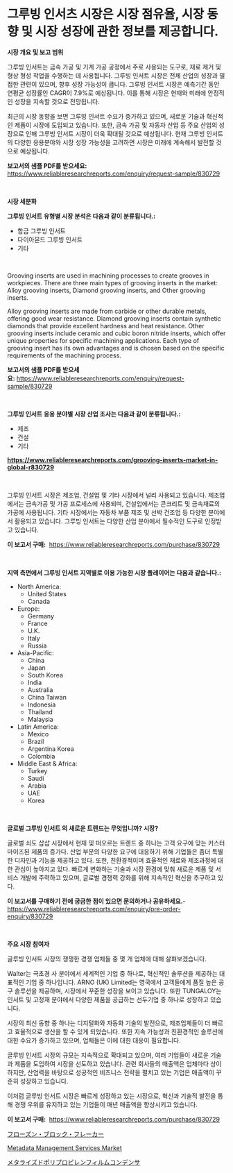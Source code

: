 <p><h1>그루빙 인서츠 시장은 시장 점유율, 시장 동향 및 시장 성장에 관한 정보를 제공합니다.</h1></p><p><strong>시장 개요 및 보고 범위</strong></p>
<p><p>그루빙 인서트는 금속 가공 및 기계 가공 공정에서 주로 사용되는 도구로, 재료 제거 및 형상 형성 작업을 수행하는 데 사용됩니다. 그루빙 인서트 시장은 전체 산업의 성장과 밀접한 관련이 있으며, 향후 성장 가능성이 큽니다. 그루빙 인서트 시장은 예측기간 동안 연평균 성장률인 CAGR이 7.9%로 예상됩니다. 이를 통해 시장은 현재와 미래에 안정적인 성장을 지속할 것으로 전망됩니다.</p><p>최근의 시장 동향을 보면 그루빙 인서트 수요가 증가하고 있으며, 새로운 기술과 혁신적인 제품이 시장에 도입되고 있습니다. 또한, 금속 가공 및 자동차 산업 등 주요 산업의 성장으로 인해 그루빙 인서트 시장이 더욱 확대될 것으로 예상됩니다. 현재 그루빙 인서트의 다양한 응용분야와 시장 성장 가능성을 고려하면 시장은 미래에 계속해서 발전할 것으로 예상됩니다.</p></p>
<p><strong>보고서의 샘플 PDF를 받으세요:</strong> <a href="https://www.reliableresearchreports.com/enquiry/request-sample/830729">https://www.reliableresearchreports.com/enquiry/request-sample/830729</a></p>
<p>&nbsp;</p>
<p><strong>시장 세분화</strong></p>
<p><strong>그루빙 인서트 유형별 시장 분석은 다음과 같이 분류됩니다.:</strong></p>
<p><ul><li>합금 그루빙 인서트</li><li>다이아몬드 그루빙 인서트</li><li>기타</li></ul></p>
<p>&nbsp;</p>
<p><p>Grooving inserts are used in machining processes to create grooves in workpieces. There are three main types of grooving inserts in the market: Alloy grooving inserts, Diamond grooving inserts, and Other grooving inserts. </p><p>Alloy grooving inserts are made from carbide or other durable metals, offering good wear resistance. Diamond grooving inserts contain synthetic diamonds that provide excellent hardness and heat resistance. Other grooving inserts include ceramic and cubic boron nitride inserts, which offer unique properties for specific machining applications. Each type of grooving insert has its own advantages and is chosen based on the specific requirements of the machining process.</p></p>
<p><strong>보고서의 샘플 PDF를 받으세요:</strong>&nbsp;<a href="https://www.reliableresearchreports.com/enquiry/request-sample/830729">https://www.reliableresearchreports.com/enquiry/request-sample/830729</a></p>
<p>&nbsp;</p>
<p><strong> 그루빙 인서트 응용 분야별 시장 산업 조사는 다음과 같이 분류됩니다.:</strong></p>
<p><ul><li>제조</li><li>건설</li><li>기타</li></ul></p>
<p><strong><a href="https://www.reliableresearchreports.com/grooving-inserts-market-in-global-r830729">https://www.reliableresearchreports.com/grooving-inserts-market-in-global-r830729</a></strong></p>
<p>&nbsp;</p>
<p><p>그루빙 인서트 시장은 제조업, 건설업 및 기타 시장에서 널리 사용되고 있습니다. 제조업에서는 금속가공 및 가공 프로세스에 사용되며, 건설업에서는 콘크리트 및 금속재료의 가공에 사용됩니다. 기타 시장에서는 자동차 부품 제조 및 선박 건조업 등 다양한 분야에서 활용되고 있습니다. 그루빙 인서트는 다양한 산업 분야에서 필수적인 도구로 인정받고 있습니다.</p></p>
<p><strong>이 보고서 구매:</strong>&nbsp; <a href="https://www.reliableresearchreports.com/purchase/830729">https://www.reliableresearchreports.com/purchase/830729</a></p>
<p>&nbsp;</p>
<p><strong>지역 측면에서 그루빙 인서트 지역별로 이용 가능한 시장 플레이어는 다음과 같습니다.:</strong></p>
<p><ul>
    <li>
        North America:
        <ul>
            <li>United States</li>
            <li>Canada</li>
        </ul>
    </li>
    <li>
        Europe:
        <ul>
            <li>Germany</li>
            <li>France</li>
            <li>U.K.</li>
            <li>Italy</li>
            <li>Russia</li>
        </ul>
    </li>
    <li>
        Asia-Pacific:
        <ul>
            <li>China</li>
            <li>Japan</li>
            <li>South Korea</li>
            <li>India</li>
            <li>Australia</li>
            <li>China Taiwan</li>
            <li>Indonesia</li>
            <li>Thailand</li>
            <li>Malaysia</li>
        </ul>
    </li>
    <li>
        Latin America:
        <ul>
            <li>Mexico</li>
            <li>Brazil</li>
            <li>Argentina Korea</li>
            <li>Colombia</li>
        </ul>
    </li>
    <li>
        Middle East & Africa:
        <ul>
            <li>Turkey</li>
            <li>Saudi</li>
            <li>Arabia</li>
            <li>UAE</li>
            <li>Korea</li>
        </ul>
    </li>
    </ul></p>
<p>&nbsp;</p>
<p><strong>글로벌 그루빙 인서트 의 새로운 트렌드는 무엇입니까? 시장?</strong></p>
<p><p>글로벌 쇠도 삽삽 시장에서 현재 및 떠오르는 트렌드 중 하나는 고객 요구에 맞는 커스터마이즈된 제품의 증가다. 산업 부문의 다양한 요구에 대응하기 위해 기업들은 좀더 특별한 디자인과 기능을 제공하고 있다. 또한, 친환경적이며 효율적인 재료와 제조과정에 대한 관심이 높아지고 있다. 빠르게 변화하는 기술과 시장 환경에 맞춰 새로운 제품 및 서비스 개발에 주력하고 있으며, 글로벌 경쟁력 강화를 위해 지속적인 혁신을 추구하고 있다.</p></p>
<p><strong>이 보고서를 구매하기 전에 궁금한 점이 있으면 문의하거나 공유하세요.</strong>- <a href="https://www.reliableresearchreports.com/enquiry/pre-order-enquiry/830729">https://www.reliableresearchreports.com/enquiry/pre-order-enquiry/830729</a></p>
<p>&nbsp;</p>
<p><strong>주요 시장 참여자</strong></p>
<p><p>글루빙 인서트 시장의 쟁쟁한 경쟁 업체들 중 몇 개 업체에 대해 살펴보겠습니다. </p><p>Walter는 극초경 사 분야에서 세계적인 기업 중 하나로, 혁신적인 솔루션을 제공하는 대표적인 기업 중 하나입니다. ARNO (UK) Limited는 영국에서 고객들에게 품질 높은 공구 솔루션을 제공하며, 시장에서 꾸준한 성장을 보이고 있습니다. 또한 TUNGALOY는 인서트 및 고정재 분야에서 다양한 제품을 공급하는 선두기업 중 하나로 성장하고 있습니다. </p><p>시장의 최신 동향 중 하나는 디지털화와 자동화 기술의 발전으로, 제조업체들이 더 빠르고 효율적으로 생산을 할 수 있게 되었습니다. 또한 지속 가능성과 친환경적인 솔루션에 대한 수요가 증가하고 있으며, 업체들은 이에 대한 대응이 필요합니다. </p><p>글루빙 인서트 시장의 규모는 지속적으로 확대되고 있으며, 여러 기업들이 새로운 기술과 제품을 도입하여 시장을 선도하고 있습니다. 관련 회사들의 매출액은 업체마다 상이하지만, 산업력을 바탕으로 성공적인 비즈니스 전략을 펼치고 있는 기업은 매출액이 꾸준히 성장하고 있습니다. </p><p>이처럼 글루빙 인서트 시장은 빠르게 성장하고 있는 시장으로, 혁신과 기술적 발전을 통해 경쟁 우위를 유지하고 있는 기업들이 매년 매출액을 향상시키고 있습니다.</p></p>
<p><strong>이 보고서 구매:</strong>&nbsp;&nbsp;<a href="https://www.reliableresearchreports.com/purchase/830729">https://www.reliableresearchreports.com/purchase/830729</a></p>
<p><p><a href="https://github.com/lababdou/Market-Research-Report-List-3/blob/main/418340426155.md">フローズン・ブロック・フレーカー</a></p><p><a href="https://github.com/PeterParrish5/Market-Research-Report-List-4/blob/main/metadata-management-services-market.md">Metadata Management Services Market</a></p><p><a href="https://github.com/oqxogxyvqe90775/Market-Research-Report-List-1/blob/main/115058637251.md">メタライズドポリプロピレンフィルムコンデンサ</a></p></p>